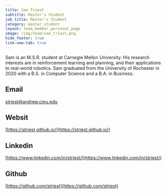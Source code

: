 ```yaml
---
title: Sam Triest
subtitle: Master's Student
job_title: Master's Student
category: master_student
layout: team_member_personal_page
image: /img/team/sam_triest.png
hide_footer: true
link-new-tab: true
---
```


Sam is an M.S.R. student at Carnegie Mellon University. His research interests are in reinforcement learning and planning, and their applications to real-world robotics. Sam graduated from the University of Rochester in 2020 with a B.S. in Computer Science and a B.A. in Business.

## Email ##
striest@andrew.cmu.edu

## Websit ##
[https://striest.github.io/](https://striest.github.io/)

## Linkedin ##
[https://www.linkedin.com/in/striest/](https://www.linkedin.com/in/striest/)

## Github ##
[https://github.com/striest](https://github.com/striest)